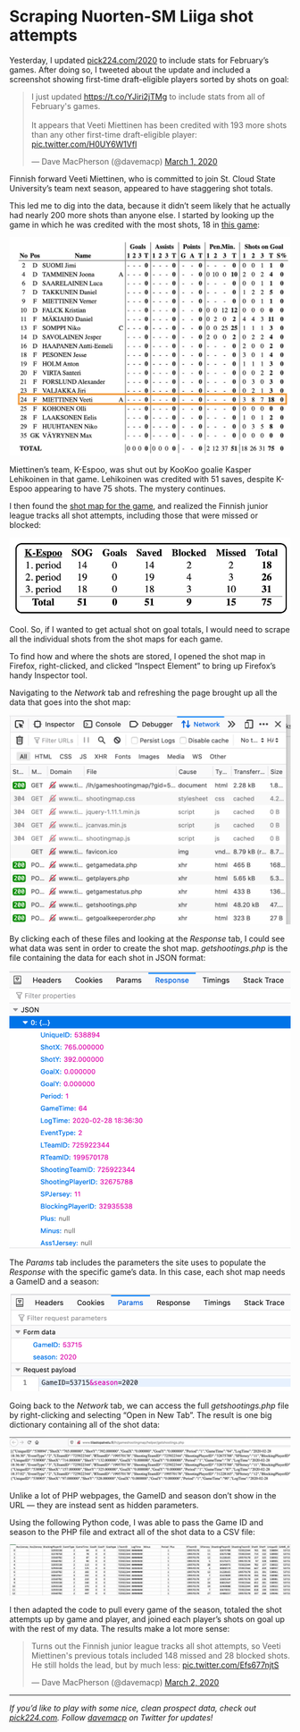 Scraping Nuorten-SM Liiga shot attempts
=======================================

Yesterday, I updated [pick224.com/2020](http://pick224.com/2020) to include stats for February’s games. After doing so, I tweeted about the update and included a screenshot showing first-time draft-eligible players sorted by shots on goal:

<blockquote class="twitter-tweet"><p lang="en" dir="ltr">I just updated <a href="https://t.co/YJiri2jTMg">https://t.co/YJiri2jTMg</a> to include stats from all of February&#39;s games.<br><br>It appears that Veeti Miettinen has been credited with 193 more shots than any other first-time draft-eligible player: <a href="https://t.co/H0UY6W1Vfl">pic.twitter.com/H0UY6W1Vfl</a></p>&mdash; Dave MacPherson (@davemacp) <a href="https://twitter.com/davemacp/status/1234257330851713028?ref_src=twsrc%5Etfw">March 1, 2020</a></blockquote> <script async src="https://platform.twitter.com/widgets.js" charset="utf-8"></script>

Finnish forward Veeti Miettinen, who is committed to join St. Cloud State University’s team next season, appeared to have staggering shot totals.

This led me to dig into the data, because it didn’t seem likely that he actually had nearly 200 more shots than anyone else. I started by looking up the game in which he was credited with the most shots, 18 in [this game](http://www.tilastopalvelu.fi/ih/gamesummary/?gid=53715&lang=en):

![alt text](images/18-shot-game.png "Miettinen 18 shots")

Miettinen’s team, K-Espoo, was shut out by KooKoo goalie Kasper Lehikoinen in that game. Lehikoinen was credited with 51 saves, despite K-Espoo appearing to have 75 shots. The mystery continues.

I then found the [shot map for the game](http://www.tilastopalvelu.fi/ih/gameshootingmap/?gid=53715&lang=en&season=2020), and realized the Finnish junior league tracks all shot attempts, including those that were missed or blocked:

![alt text](images/75-shot-attempts.png "Finnish junior shot attempts")

Cool. So, if I wanted to get actual shot on goal totals, I would need to scrape all the individual shots from the shot maps for each game.

To find how and where the shots are stored, I opened the shot map in Firefox, right-clicked, and clicked “Inspect Element” to bring up Firefox’s handy Inspector tool.

Navigating to the _Network_ tab and refreshing the page brought up all the data that goes into the shot map:

![alt text](images/firefox-network-finn.png "Firefox Network tab")

By clicking each of these files and looking at the _Response_ tab, I could see what data was sent in order to create the shot map. _getshootings.php_ is the file containing the data for each shot in JSON format:

![alt text](images/firefox-response-finn.png "Firefox Response tab")

The _Params_ tab includes the parameters the site uses to populate the _Response_ with the specific game’s data. In this case, each shot map needs a GameID and a season:

![alt text](images/firefox-params-finn.png "Firefox parameters")

Going back to the _Network_ tab, we can access the full _getshootings.php_ file by right-clicking and selecting “Open in New Tab”. The result is one big dictionary containing all of the shot data:

![alt text](images/firefox-getshootings.png "getshootings PHP file")

Unlike a lot of PHP webpages, the GameID and season don’t show in the URL — they are instead sent as hidden parameters.

Using the following Python code, I was able to pass the Game ID and season to the PHP file and extract all of the shot data to a CSV file:

<script src="https://gist.github.com/davemacpherson/4044b21454857b3860ca32a50c90a553.js"></script>

![alt text](images/finn-shot-attempts-csv.png "Finnish junior shot attempts CSV output")

I then adapted the code to pull every game of the season, totaled the shot attempts up by game and player, and joined each player’s shots on goal up with the rest of my data. The results make a lot more sense:

<blockquote class="twitter-tweet"><p lang="en" dir="ltr">Turns out the Finnish junior league tracks all shot attempts, so Veeti Miettinen&#39;s previous totals included 148 missed and 28 blocked shots. He still holds the lead, but by much less: <a href="https://t.co/Efs677njtS">pic.twitter.com/Efs677njtS</a></p>&mdash; Dave MacPherson (@davemacp) <a href="https://twitter.com/davemacp/status/1234627343068647424?ref_src=twsrc%5Etfw">March 2, 2020</a></blockquote> <script async src="https://platform.twitter.com/widgets.js" charset="utf-8"></script>

* * *

_If you’d like to play with some nice, clean prospect data, check out_ [_pick224.com_](http://pick224.com)_. Follow_ [_davemacp_](https://twitter.com/davemacp/) _on Twitter for updates!_
